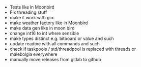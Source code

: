 - Tests like in Moonbird
- Fix threading stuff
- make it work with gcc
- make weather factory like in Moonbird
- make data gen like in moon bird
- change int16 to int where sensible
- make types distinct e.g. bitboard or value and such
- update readme with all commands and such
- check if taskpools / std/threadpool is replaced with threads or malebolgia everywhere
- manually move releases from gitlab to github